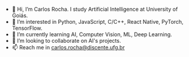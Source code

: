 - 👋 Hi, I’m Carlos Rocha. I study Artificial Intelligence at University of Goiás.
- 👀 I’m interested in Python, JavaScript, C/C++, React Native, PyTorch, TensorFlow.
- 🌱 I’m currently learning AI, Computer Vision, ML, Deep Learning.
- 💞️ I’m looking to collaborate on AI's projects.
- 📫 Reach me in carlos.rocha@discente.ufg.br
